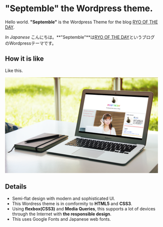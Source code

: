 # "Septemble" the Wordpress theme.

Hello world. **"Septemble"** is the Wordpress Theme for the blog [RYO OF THE DAY](http://sakairyo.tokyo).

*In Japanese*
こんにちは。**"Septemble"**は[RYO OF THE DAY](http://sakairyo.tokyo)というブログのWordpressテーマです。

## How it is like

Like this.

![RYO OF THE DAY](https://github.com/ryoxsakai/wordpress-septemble/blob/master/sakairyotokyo.png?raw=true)

## Details

- Semi-flat design with modern and sophisticated UI.
- This Wordress theme is in comformity to **HTML5** and **CSS3**.
- Using **flexbox(CSS3)** and **Media Queries**, this supports a lot of devices through the Internet with **the responsible design**.
- This uses Google Fonts and Japanese web fonts.
